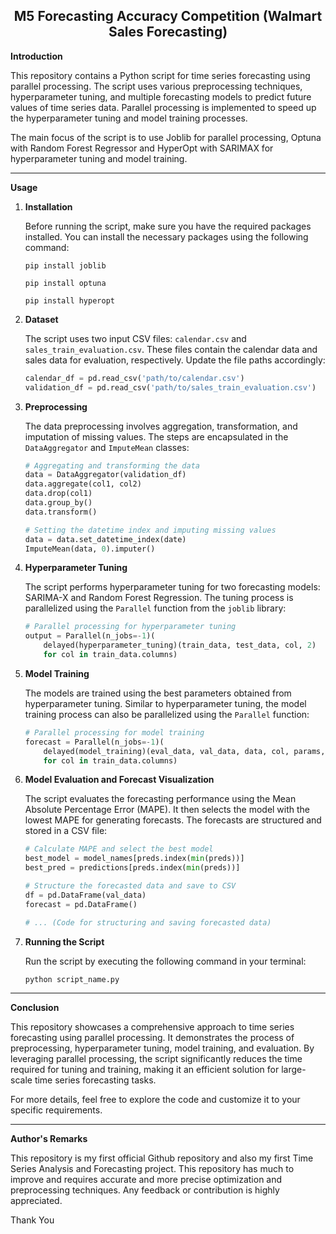 ## <div align="center">M5 Forecasting Accuracy Competition (Walmart Sales Forecasting)</div>


**Introduction**

This repository contains a Python script for time series forecasting using parallel processing. The script uses various preprocessing techniques, hyperparameter tuning, and multiple forecasting models to predict future values of time series data. Parallel processing is implemented to speed up the hyperparameter tuning and model training processes.

The main focus of the script is to use Joblib for parallel processing, Optuna with Random Forest Regressor and HyperOpt with SARIMAX for hyperparameter tuning and model training.

---

**Usage**

1. **Installation**

    Before running the script, make sure you have the required packages installed. You can install the necessary packages using the following command:

    ```
    pip install joblib
    ```
    ```
    pip install optuna
    ```
    ```
    pip install hyperopt
    ```

2. **Dataset**

    The script uses two input CSV files: `calendar.csv` and `sales_train_evaluation.csv`. These files contain the calendar data and sales data for evaluation, respectively. Update the file paths accordingly:

    ```python
    calendar_df = pd.read_csv('path/to/calendar.csv')
    validation_df = pd.read_csv('path/to/sales_train_evaluation.csv')
    ```

3. **Preprocessing**

    The data preprocessing involves aggregation, transformation, and imputation of missing values. The steps are encapsulated in the `DataAggregator` and `ImputeMean` classes:

    ```python
    # Aggregating and transforming the data
    data = DataAggregator(validation_df)
    data.aggregate(col1, col2)
    data.drop(col1)
    data.group_by()
    data.transform()

    # Setting the datetime index and imputing missing values
    data = data.set_datetime_index(date)
    ImputeMean(data, 0).imputer()
    ```

4. **Hyperparameter Tuning**

    The script performs hyperparameter tuning for two forecasting models: SARIMA-X and Random Forest Regression. The tuning process is parallelized using the `Parallel` function from the `joblib` library:

    ```python
    # Parallel processing for hyperparameter tuning
    output = Parallel(n_jobs=-1)(
        delayed(hyperparameter_tuning)(train_data, test_data, col, 2)
        for col in train_data.columns)
    ```

5. **Model Training**

    The models are trained using the best parameters obtained from hyperparameter tuning. Similar to hyperparameter tuning, the model training process can also be parallelized using the `Parallel` function:

    ```python
    # Parallel processing for model training
    forecast = Parallel(n_jobs=-1)(
        delayed(model_training)(eval_data, val_data, data, col, params, model_names, forecast)
        for col in train_data.columns)
    ```

6. **Model Evaluation and Forecast Visualization**

    The script evaluates the forecasting performance using the Mean Absolute Percentage Error (MAPE). It then selects the model with the lowest MAPE for generating forecasts. The forecasts are structured and stored in a CSV file:

    ```python
    # Calculate MAPE and select the best model
    best_model = model_names[preds.index(min(preds))]
    best_pred = predictions[preds.index(min(preds))]

    # Structure the forecasted data and save to CSV
    df = pd.DataFrame(val_data)
    forecast = pd.DataFrame()

    # ... (Code for structuring and saving forecasted data)
    ```

7. **Running the Script**

    Run the script by executing the following command in your terminal:

    ```
    python script_name.py
    ```

---

**Conclusion**

This repository showcases a comprehensive approach to time series forecasting using parallel processing. It demonstrates the process of preprocessing, hyperparameter tuning, model training, and evaluation. By leveraging parallel processing, the script significantly reduces the time required for tuning and training, making it an efficient solution for large-scale time series forecasting tasks.

For more details, feel free to explore the code and customize it to your specific requirements.

---

**Author's Remarks**

This repository is my first official Github repository and also my first Time Series Analysis and Forecasting project.
This repository has much to improve and requires accurate and more precise optimization and preprocessing techniques.
Any feedback or contribution is highly appreciated.

Thank You
